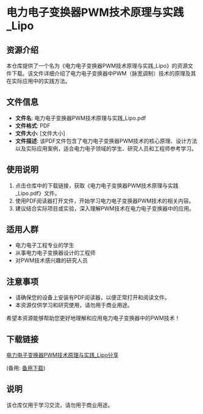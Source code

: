 # 电力电子变换器PWM技术原理与实践_Lipo

## 资源介绍

本仓库提供了一个名为《电力电子变换器PWM技术原理与实践_Lipo》的资源文件下载。该文件详细介绍了电力电子变换器中PWM（脉宽调制）技术的原理及其在实际应用中的实践方法。

## 文件信息

- **文件名**: 电力电子变换器PWM技术原理与实践_Lipo.pdf
- **文件格式**: PDF
- **文件大小**: [文件大小]
- **文件描述**: 该PDF文件包含了电力电子变换器PWM技术的核心原理、设计方法以及实际应用案例，适合电力电子领域的学生、研究人员和工程师参考学习。

## 使用说明

1. 点击仓库中的下载链接，获取《电力电子变换器PWM技术原理与实践_Lipo.pdf》文件。
2. 使用PDF阅读器打开文件，开始学习电力电子变换器PWM技术的相关内容。
3. 建议结合实际项目或实验，深入理解PWM技术在电力电子变换器中的应用。

## 适用人群

- 电力电子工程专业的学生
- 从事电力电子变换器设计的工程师
- 对PWM技术感兴趣的研究人员

## 注意事项

- 请确保您的设备上安装有PDF阅读器，以便正常打开和阅读文件。
- 本资源仅供学习和研究使用，请勿用于商业用途。

希望本资源能够帮助您更好地理解和应用电力电子变换器中的PWM技术！

## 下载链接
[电力电子变换器PWM技术原理与实践_Lipo分享](https://pan.quark.cn/s/c3c71a14e02c) 

(备用: [备用下载](https://pan.baidu.com/s/1pHo82rX4eoDhhiBG4mz-TA?pwd=1234))

## 说明

该仓库仅用于学习交流，请勿用于商业用途。
